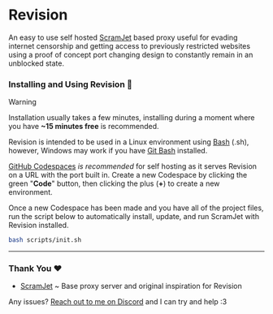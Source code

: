 # Revision
An easy to use self hosted [ScramJet](https://github.com/MercuryWorkshop/ScramJet) based proxy useful for evading internet censorship and getting access to previously restricted websites using a proof of concept port changing design to constantly remain in an unblocked state.

### Installing and Using Revision 🚀
> [!WARNING]
> Installation usually takes a few minutes, installing during a moment where you have **~15 minutes free** is recommended.

Revision is intended to be used in a Linux environment using [Bash](https://en.wikipedia.org/wiki/Bash_(Unix_shell)) (.sh), however, Windows may work if you have [Git Bash](https://git-scm.com/downloads) installed.

[GitHub Codespaces](https://github.com/codespaces) _is recommended_ for self hosting as it serves Revision on a URL with the port built in. Create a new Codespace by clicking the green "**Code**" button, then clicking the plus (**+**) to create a new environment.

Once a new Codespace has been made and you have all of the project files, run the script below to automatically install, update, and run ScramJet with Revision installed.
```bash
bash scripts/init.sh
```

---

### Thank You ❤️
- [ScramJet](https://github.com/MercuryWorkshop/ScramJet) ~ Base proxy server and original inspiration for Revision

Any issues? [Reach out to me on Discord](https://discord.com/users/1002377371892072498) and I can try and help :3
